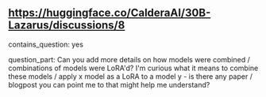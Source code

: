 ## https://huggingface.co/CalderaAI/30B-Lazarus/discussions/8

contains_question: yes

question_part: Can you add more details on how models were combined / combinations of models were LoRA'd?
I'm curious what it means to combine these models / apply x model as a LoRA to a model y - is there any paper / blogpost you can point me to that might help me understand?